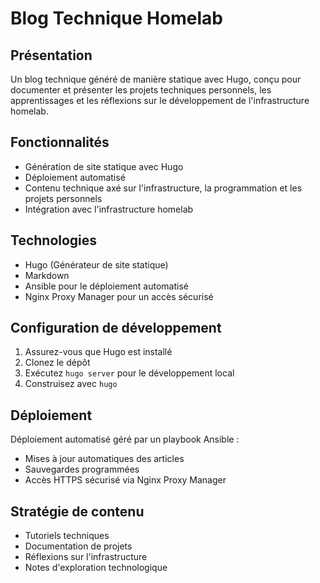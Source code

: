 # Blog Technique Homelab

## Présentation
Un blog technique généré de manière statique avec Hugo, conçu pour documenter et présenter les projets techniques personnels, les apprentissages et les réflexions sur le développement de l'infrastructure homelab.

## Fonctionnalités
- Génération de site statique avec Hugo
- Déploiement automatisé
- Contenu technique axé sur l'infrastructure, la programmation et les projets personnels
- Intégration avec l'infrastructure homelab

## Technologies
- Hugo (Générateur de site statique)
- Markdown
- Ansible pour le déploiement automatisé
- Nginx Proxy Manager pour un accès sécurisé

## Configuration de développement
1. Assurez-vous que Hugo est installé
2. Clonez le dépôt
3. Exécutez `hugo server` pour le développement local
4. Construisez avec `hugo`

## Déploiement
Déploiement automatisé géré par un playbook Ansible :
- Mises à jour automatiques des articles
- Sauvegardes programmées
- Accès HTTPS sécurisé via Nginx Proxy Manager

## Stratégie de contenu
- Tutoriels techniques
- Documentation de projets
- Réflexions sur l'infrastructure
- Notes d'exploration technologique
